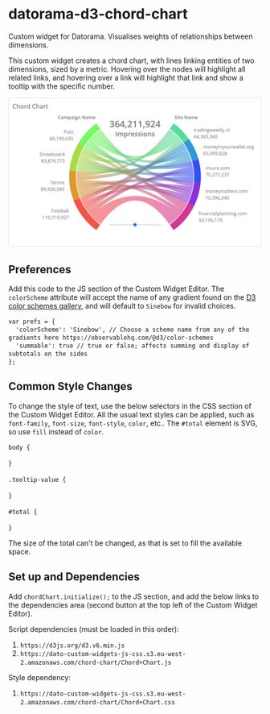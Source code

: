 # datorama-d3-chord-chart
Custom widget for Datorama. Visualises weights of relationships between dimensions.

This custom widget creates a chord chart, with lines linking entities of two dimensions, sized by a metric. Hovering over the nodes will highlight all related links, and hovering over a link will highlight that link and show a tooltip with the specific number.

![Preview image](image.png)

## Preferences
Add this code to the JS section of the Custom Widget Editor. The `colorScheme` attribute will accept the name of any gradient found on the [D3 color schemes gallery](https://observablehq.com/@d3/color-schemes), and will default to `Sinebow` for invalid choices.
```
var prefs = {
  'colorScheme': 'Sinebow', // Choose a scheme name from any of the gradients here https://observablehq.com/@d3/color-schemes
  'summable': true // true or false; affects summing and display of subtotals on the sides
};
```

## Common Style Changes
To change the style of text, use the below selectors in the CSS section of the Custom Widget Editor. All the usual text styles can be applied, such as `font-family`, `font-size`, `font-style`, `color`, etc.. The `#total` element is SVG, so use `fill` instead of `color`.
```
body {
  
}

.tooltip-value {
  
}

#total {
  
}
```
The size of the total can't be changed, as that is set to fill the available space.

## Set up and Dependencies
Add `chordChart.initialize();` to the JS section, and add the below links to the dependencies area (second button at the top left of the Custom Widget Editor).

Script dependencies (must be loaded in this order):
1. `https://d3js.org/d3.v6.min.js`
2. `https://dato-custom-widgets-js-css.s3.eu-west-2.amazonaws.com/chord-chart/Chord+Chart.js`

Style dependency:
1. `https://dato-custom-widgets-js-css.s3.eu-west-2.amazonaws.com/chord-chart/Chord+Chart.css`
